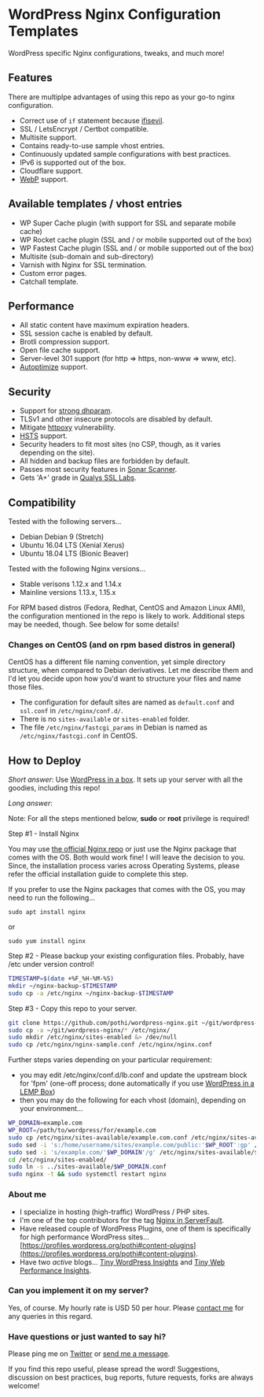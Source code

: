 # WordPress Nginx Configuration Templates

WordPress specific Nginx configurations, tweaks, and much more!

## Features

There are multiplpe advantages of using this repo as your go-to nginx configuration.

+ Correct use of `if` statement because [ifisevil](https://www.nginx.com/resources/wiki/start/topics/depth/ifisevil/).
+ SSL / LetsEncrypt / Certbot compatible.
+ Multisite support.
+ Contains ready-to-use sample vhost entries.
+ Continuously updated sample configurations with best practices.
+ IPv6 is supported out of the box.
+ Cloudflare support.
+ [WebP](https://developers.google.com/speed/webp/) support.

## Available templates / vhost entries

+ WP Super Cache plugin (with support for SSL and separate mobile cache)
+ WP Rocket cache plugin (SSL and / or mobile supported out of the box)
+ WP Fastest Cache plugin (SSL and / or mobile supported out of the box)
+ Multisite (sub-domain and sub-directory)
+ Varnish with Nginx for SSL termination.
+ Custom error pages.
+ Catchall template.

## Performance

+ All static content have maximum expiration headers.
+ SSL session cache is enabled by default.
+ Brotli compression support.
+ Open file cache support.
+ Server-level 301 support (for http => https, non-www => www, etc).
+ [Autoptimize](https://wordpress.org/plugins/autoptimize/) support.

## Security

+ Support for [strong dhparam](https://weakdh.org/).
+ TLSv1 and other insecure protocols are disabled by default.
+ Mitigate [httpoxy](https://httpoxy.org/) vulnerability.
+ [HSTS](https://developer.mozilla.org/en-US/docs/Web/HTTP/Headers/Strict-Transport-Security) support.
+ Security headers to fit most sites (no CSP, though, as it varies depending on the site).
+ All hidden and backup files are forbidden by default.
+ Passes most security features in [Sonar Scanner](https://sonarwhal.com/scanner/).
+ Gets 'A+' grade in [Qualys SSL Labs](https://www.ssllabs.com/ssltest/).

## Compatibility

Tested with the following servers...
+ Debian Debian 9 (Stretch)
+ Ubuntu 16.04 LTS (Xenial Xerus)
+ Ubuntu 18.04 LTS (Bionic Beaver)

Tested with the following Nginx versions...
+ Stable verisons 1.12.x and 1.14.x
+ Mainline versions 1.13.x, 1.15.x

For RPM based distros (Fedora, Redhat, CentOS and Amazon Linux AMI), the configuration mentioned in the repo is likely to work. Additional steps may be needed, though. See below for some details!

### Changes on CentOS (and on rpm based distros in general)

CentOS has a different file naming convention, yet simple directory structure, when compared to Debian derivatives. Let me describe them and I'd let you decide upon how you'd want to structure your files and name those files.

+ The configuration for default sites are named as `default.conf` and `ssl.conf` in `/etc/nginx/conf.d/`.
+ There is no `sites-available` or `sites-enabled` folder.
+ The file `/etc/nginx/fastcgi_params` in Debian is named as `/etc/nginx/fastcgi.conf` in CentOS.

## How to Deploy

*Short answer*: Use [WordPress in a box](https://github.com/pothi/wp-in-a-box). It sets up your server with all the goodies, including this repo!

*Long answer*:

Note: For all the steps mentioned below, __sudo__ or __root__ privilege is required!

Step #1 - Install Nginx

You may use [the official Nginx repo](https://nginx.org/en/linux_packages.html) or just use the Nginx package that comes with the OS. Both would work fine! I will leave the decision to you. Since, the installation process varies across Operating Systems, please refer the official installation guide to complete this step.

If you prefer to use the Nginx packages that comes with the OS, you may need to run the following...

`sudo apt install nginx`

or

`sudo yum install nginx`

Step #2 - Please backup your existing configuration files. Probably, have /etc under version control!

```bash
TIMESTAMP=$(date +%F_%H-%M-%S)
mkdir ~/nginx-backup-$TIMESTAMP
sudo cp -a /etc/nginx ~/nginx-backup-$TIMESTAMP
```

Step #3 - Copy this repo to your server.

```bash
git clone https://github.com/pothi/wordpress-nginx.git ~/git/wordpress-nginx
sudo cp -a ~/git/wordpress-nginx/* /etc/nginx/
sudo mkdir /etc/nginx/sites-enabled &> /dev/null
sudo cp /etc/nginx/nginx-sample.conf /etc/nginx/nginx.conf
```
Further steps varies depending on your particular requirement:

+ you may edit /etc/nginx/conf.d/lb.conf and update the upstream block for 'fpm' (one-off process; done automatically if you use [WordPress in a LEMP Box](https://github.com/pothi/wp-in-a-box))
+ then you may do the following for each vhost (domain), depending on your environment...

```bash
WP_DOMAIN=example.com
WP_ROOT=/path/to/wordpress/for/example.com
sudo cp /etc/nginx/sites-available/example.com.conf /etc/nginx/sites-available/$WP_DOMAIN.conf
sudo sed -i 's:/home/username/sites/example.com/public:'$WP_ROOT':gp' /etc/nginx/sites-available/$WP_DOMAIN.conf
sudo sed -i 's/example.com/'$WP_DOMAIN'/g' /etc/nginx/sites-available/$WP_DOMAIN.conf
cd /etc/nginx/sites-enabled/
sudo ln -s ../sites-available/$WP_DOMAIN.conf
sudo nginx -t && sudo systemctl restart nginx
```

### About me

+ I specialize in hosting (high-traffic) WordPress / PHP sites.
+ I'm one of the top contributors for the tag [Nginx in ServerFault](https://serverfault.com/users/102173/pothi-kalimuthu?tab=profile).
+ Have released couple of WordPress Plugins, one of them is specifically for high performance WordPress sites... [https://profiles.wordpress.org/pothi#content-plugins](https://profiles.wordpress.org/pothi#content-plugins).
+ Have two _active_ blogs... [Tiny WordPress Insights](https://www.tinywp.in/) and [Tiny Web Performance Insights](https://www.tinywp.com/).

### Can you implement it on my server?

Yes, of course. My hourly rate is USD 50 per hour. Please [contact me](https://www.tinywp.in/contact/) for any queries in this regard.

### Have questions or just wanted to say hi?

Please ping me on [Twitter](https://twitter.com/pothi]) or [send me a message](https://www.tinywp.in/contact/).

If you find this repo useful, please spread the word! Suggestions, discussion on best practices, bug reports, future requests, forks are always welcome!
